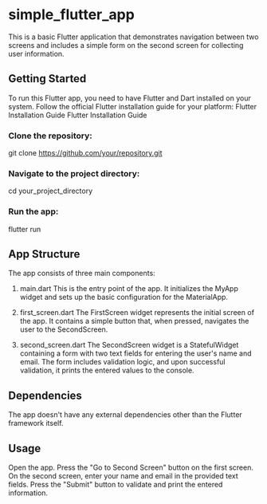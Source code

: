 # simple_flutter_app

This is a basic Flutter application that demonstrates navigation between two screens and includes a simple form on the second screen for collecting user information.

## Getting Started

To run this Flutter app, you need to have Flutter and Dart installed on your system. Follow the official Flutter installation guide for your platform: Flutter Installation Guide Flutter Installation Guide

### Clone the repository:
git clone https://github.com/your/repository.git

### Navigate to the project directory:
cd your_project_directory

### Run the app:
flutter run

## App Structure
The app consists of three main components:

1. main.dart
This is the entry point of the app. It initializes the MyApp widget and sets up the basic configuration for the MaterialApp.

2. first_screen.dart
The FirstScreen widget represents the initial screen of the app. It contains a simple button that, when pressed, navigates the user to the SecondScreen.

3. second_screen.dart
The SecondScreen widget is a StatefulWidget containing a form with two text fields for entering the user's name and email. The form includes validation logic, and upon successful validation, it prints the entered values to the console.

## Dependencies
The app doesn't have any external dependencies other than the Flutter framework itself.

## Usage
Open the app.
Press the "Go to Second Screen" button on the first screen.
On the second screen, enter your name and email in the provided text fields.
Press the "Submit" button to validate and print the entered information.
